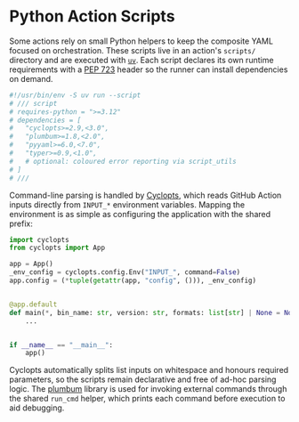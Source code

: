 # Python Action Scripts

Some actions rely on small Python helpers to keep the composite YAML focused on
orchestration. These scripts live in an action's `scripts/` directory and are
executed with [`uv`](https://github.com/astral-sh/uv). Each script declares its
own runtime requirements with a [PEP 723](https://peps.python.org/pep-0723/)
header so the runner can install dependencies on demand.

```python
#!/usr/bin/env -S uv run --script
# /// script
# requires-python = ">=3.12"
# dependencies = [
#   "cyclopts>=2.9,<3.0",
#   "plumbum>=1.8,<2.0",
#   "pyyaml>=6.0,<7.0",
#   "typer>=0.9,<1.0",
#   # optional: coloured error reporting via script_utils
# ]
# ///
```

Command-line parsing is handled by
[Cyclopts](https://github.com/davidhewitt/cyclopts), which reads GitHub Action
inputs directly from `INPUT_*` environment variables. Mapping the environment is
as simple as configuring the application with the shared prefix:

```python
import cyclopts
from cyclopts import App

app = App()
_env_config = cyclopts.config.Env("INPUT_", command=False)
app.config = (*tuple(getattr(app, "config", ())), _env_config)


@app.default
def main(*, bin_name: str, version: str, formats: list[str] | None = None) -> None:
    ...


if __name__ == "__main__":
    app()
```

Cyclopts automatically splits list inputs on whitespace and honours required
parameters, so the scripts remain declarative and free of ad-hoc parsing logic.
The [plumbum](https://plumbum.readthedocs.io/) library is used for invoking
external commands through the shared `run_cmd` helper, which prints each command
before execution to aid debugging.
